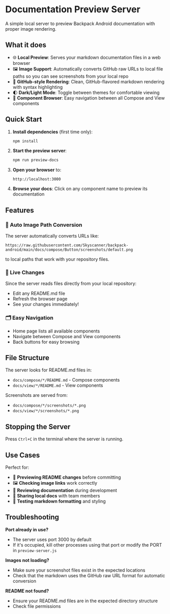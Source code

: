 # Documentation Preview Server

A simple local server to preview Backpack Android documentation with proper image rendering.

## What it does

- 🌐 **Local Preview**: Serves your markdown documentation files in a web browser
- 🖼️ **Image Support**: Automatically converts GitHub raw URLs to local file paths so you can see screenshots from your local repo
- 🎨 **GitHub-style Rendering**: Clean, GitHub-flavored markdown rendering with syntax highlighting
- 🌓 **Dark/Light Mode**: Toggle between themes for comfortable viewing
- 📱 **Component Browser**: Easy navigation between all Compose and View components

## Quick Start

1. **Install dependencies** (first time only):
   ```bash
   npm install
   ```

2. **Start the preview server**:
   ```bash
   npm run preview-docs
   ```

3. **Open your browser** to:
   ```
   http://localhost:3000
   ```

4. **Browse your docs**: Click on any component name to preview its documentation

## Features

### 🔄 Auto Image Path Conversion
The server automatically converts URLs like:
```
https://raw.githubusercontent.com/Skyscanner/backpack-android/main/docs/compose/Button/screenshots/default.png
```
to local paths that work with your repository files.

### 🎯 Live Changes
Since the server reads files directly from your local repository:
- Edit any README.md file
- Refresh the browser page
- See your changes immediately!

### 🗂️ Easy Navigation
- Home page lists all available components
- Navigate between Compose and View components
- Back buttons for easy browsing

## File Structure

The server looks for README.md files in:
- `docs/compose/*/README.md` - Compose components
- `docs/view/*/README.md` - View components

Screenshots are served from:
- `docs/compose/*/screenshots/*.png`
- `docs/view/*/screenshots/*.png`

## Stopping the Server

Press `Ctrl+C` in the terminal where the server is running.

## Use Cases

Perfect for:
- 📝 **Previewing README changes** before committing
- 🖼️ **Checking image links** work correctly
- 📖 **Reviewing documentation** during development
- 👀 **Sharing local docs** with team members
- 🧪 **Testing markdown formatting** and styling

## Troubleshooting

**Port already in use?** 
- The server uses port 3000 by default
- If it's occupied, kill other processes using that port or modify the PORT in `preview-server.js`

**Images not loading?**
- Make sure your screenshot files exist in the expected locations
- Check that the markdown uses the GitHub raw URL format for automatic conversion

**README not found?**
- Ensure your README.md files are in the expected directory structure
- Check file permissions